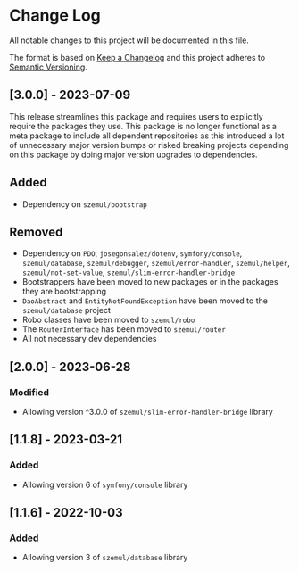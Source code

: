 # Change Log

All notable changes to this project will be documented in this file.

The format is based on [Keep a Changelog](http://keepachangelog.com/)
and this project adheres to [Semantic Versioning](http://semver.org/).

## [3.0.0] - 2023-07-09

This release streamlines this package and requires users to explicitly require the packages they use. 
This package is no longer functional as a meta package to include all dependent repositories as this introduced a lot
of unnecessary major version bumps or risked breaking projects depending on this package by doing major version upgrades 
to dependencies.

## Added

- Dependency on `szemul/bootstrap`

## Removed

- Dependency on `PDO`, `josegonsalez/dotenv`, `symfony/console`, `szemul/database`, `szemul/debugger`, `szemul/error-handler`, `szemul/helper`, `szemul/not-set-value`, `szemul/slim-error-handler-bridge`
- Bootstrappers have been moved to new packages or in the packages they are bootstrapping
- `DaoAbstract` and `EntityNotFoundException` have been moved to the `szemul/database` project
- Robo classes have been moved to `szemul/robo`
- The `RouterInterface` has been moved to `szemul/router`
- All not necessary dev dependencies

## [2.0.0] - 2023-06-28

### Modified

- Allowing version ^3.0.0 of `szemul/slim-error-handler-bridge` library

## [1.1.8] - 2023-03-21

### Added

- Allowing version 6 of `symfony/console` library

## [1.1.6] - 2022-10-03

### Added

- Allowing version 3 of `szemul/database` library

